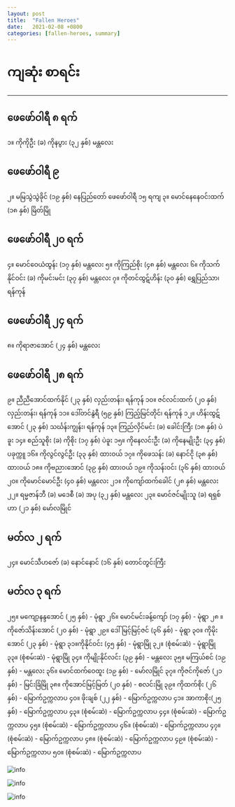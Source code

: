 ```yaml
---
layout: post
title:  "Fallen Heroes"
date:   2021-02-08 +0800
categories: [fallen-heroes, summary]
---
```

# ကျဆုံး စာရင်း
------------------------
## ဖေဖော်ဝါရီ ၈ ရက်
၁။ ကိုကိုဦး (ခ) ကိုနပွား (၃၂ နှစ်) မန္တလေး

## ဖေဖော်ဝါရီ ၉
၂။ မမြသွဲသွဲခိုင် (၁၉ နှစ်) နေပြည်တော်
ဖေဖော်ဝါရီ ၁၅ ရကျ
၃။ မောင်နေနေဝင်းထက် (၁၈ နှစ်) မြိတ်မြို

## ဖေဖော်ဝါရီ ၂၀ ရက်
၄။ မောင်ဝေယံထွန်း (၁၇ နှစ်) မန္တလေး
၅။ ကိုကြည်စိုး (၄၈ နှစ်) မန္တလေး
၆။ ကိုသက်နိုင်ဝင်း (ခ) ကိုမင်းမင်း (၃၇ နှစ်) မန္တလေး
၇။ ကိုတင်ထွဋ်ဟိန်း (၃၀ နှစ်) ရွှေပြည်သာ၊ ရန်ကုန်

## ဖေဖော်ဝါရီ ၂၄ ရက်
၈။ ကိုရာဇာအောင် (၂၄ နှစ်) မန္တလေး

## ဖေဖော်ဝါရီ ၂၈ ရက်
၉။ ညီညီအောင်ထက်နိုင် (၂၃ နှစ်) လှည်းတန်း၊ ရန်ကုန်
၁၀။ ဇင်လင်းထက် (၂၀ နှစ်) လှည်းတန်း၊ ရန်ကုန်
၁၁။ ဒေါ်တင်နွဲရီ (၅၉ နှစ်) ကြည့်မြင်တိုင်၊ ရန်ကုန်
၁၂။ ဟိန်းထွဋ်အောင် (၂၃ နှစ်) သင်္ဃန်းကျွန်း၊ ရန်ကုန်
၁၃။ ကြည်လှိင်မင်း (ခ) ခေါင်းကြီး (၁၈ နှစ်) ပဲခူး
၁၄။ စည်သူစိုး (ခ) ကိုစိုး (၁၇ နှစ်) ပဲခူး
၁၅။ ကိုနေလင်းဦး (ခ) ကိုနေမျိုးဦး (၃၄ နှစ်) ပခုက္ကူ
၁၆။ ကိုလွင်လွင်ဦး (၃၃ နှစ်) ထားဝယ်
၁၇။ ကိုဖေသန်း (ခ) နောင်ငို (၃၈ နှစ်) ထားဝယ်
၁၈။ ကိုဗညားအောင် (၃၉ နှစ်) ထားဝယ်
၁၉။ ကိုသန်းဝင်း (၃၆ နှစ်) ထားဝယ်
၂၀။ ကိုမောင်မောင်ဦး (၄၀ နှစ်) မန္တလေး
၂၁။ ကိုကျော်ထက်ခေါင် (၂၈ နှစ်) မန္တလေး
၂၂။ ရမ္မဇာန်ဘီ (ခ) မဒေစီ (ခ) အပု (၃၂ နှစ်) မန္တလေး
၂၃။ မောင်ဇင်မျိုးသူ (ခ) ရရှစ်ဟာ (၂၁ နှစ်) မော်လမြိုင်

## မတ်လ ၂ ရက်
၂၄။ မောင်သီဟဇော် (ခ) နောင်နောင် (၁၆ နှစ်) တောင်တွင်းကြီး

## မတ်လ ၃ ရက်
၂၅။ မကျော့နန္ဒအောင် (၂၅ နှစ်) - မုံရွာ
၂၆။ မောင်မင်းခန့်ကျော် (၁၇ နှစ်) - မုံရွာ
၂၈ ။ ကိုဇော်သိန်းအောင် (၂၀ နှစ်) - မုံရွာ
၂၉။ ဒေါ်မြင့်မြင့်ဇင် (၃၆ နှစ်)  - မုံရွာ
၃၀။ ကိုမိုးအောင် (၂၃ နှစ်) - မုံရွာ
၃၁။ကိုနိုင်ဝင်း (၄၅ နှစ်) - မုံရွာမြို
၃၂။ (စုံစမ်းဆဲ) - မုံရွာမြို
၃၃။ (စုံစမ်းဆဲ) - မုံရွာမြို
၃၄။ ကိုမျိုးနိုင်လင်း (၃၉ နှစ်) - မန္တလေး
၃၅။ မကြယ်စင် (၁၉ နှစ်) - မန္တလေး
၃၆။ မောင်ထက်ဝေထူး (၁၉ နှစ်) - မော်လမြိုင်
၃၇။ ကိုဇင်ကိုဇော် (၂၁ နှစ်) - မြင်းခြံမြို
၃၈။ ကိုအောင်မြင့်မြတ် (၂၀ နှစ်) - စလင်းမြို
၃၉။ ကိုထက်စိုး (၂၆ နှစ်) - မြောက်ဥက္ကလာပ
၄၀။ ဖိုးချစ် (၂၂ နှစ်) - မြောက်ဥက္ကလာပ
၄၁။ အာကာစိုး(၂၅ နှစ်) - မြောက်ဥက္ကလာပ
၄၃။ (စုံစမ်းဆဲ) -  မြောက်ဥက္ကလာပ
၄၄။ (စုံစမ်းဆဲ) - မြောက်ဥက္ကလာပ
၄၅။ (စုံစမ်းဆဲ) -  မြောက်ဥက္ကလာပ
၄၆။ (စုံစမ်းဆဲ) - မြောက်ဥက္ကလာပ
၄၇။ (စုံစမ်းဆဲ) -  မြောက်ဥက္ကလာပ
၄၈။ (စုံစမ်းဆဲ) - မြောက်ဥက္ကလာပ
၄၉။ (စုံစမ်းဆဲ) -  မြောက်ဥက္ကလာပ
၅၀။ (စုံစမ်းဆဲ) - မြောက်ဥက္ကလာပ

![info](https://drive.google.com/uc?export=view&id=1MzTEvSHBDTGm-557dNlbjkounbx_club)

![info](https://drive.google.com/uc?export=view&id=1pTwaS3JyYQgkOhLk8DOPnzCojlZG9RLT)

![info](https://drive.google.com/uc?export=view&id=1PDZ09J3180-Wl5gBZFOlqAKsJgtWm6r0)
